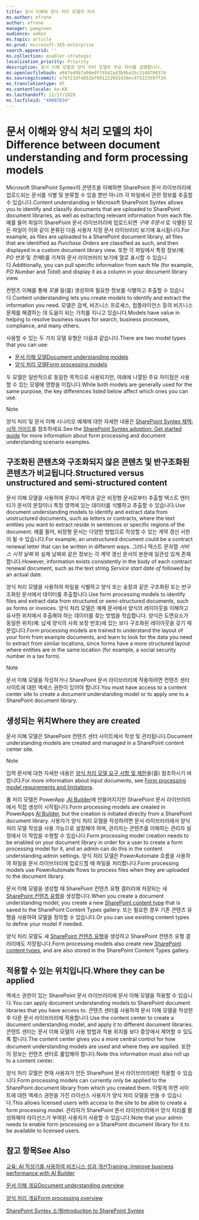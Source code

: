 ```yaml
---
title: 문서 이해와 양식 처리 모델의 차이
ms.author: efrene
author: efrene
manager: pamgreen
audience: admin
ms.topic: article
ms.prod: microsoft-365-enterprise
search.appverid: ''
ms.collection: enabler-strategic
localization_priority: Priority
description: 문서 이해 모델과 양식 처리 모델의 주요 차이를 설명합니다.
ms.openlocfilehash: e847ed9b7a00e0ff0542ad3b9ba35c314070837d
ms.sourcegitcommit: e7bf23df4852b78912229d1d38ec475223597f34
ms.translationtype: HT
ms.contentlocale: ko-KR
ms.lasthandoff: 11/17/2020
ms.locfileid: "49087634"
---
```

# <a name="difference-between-document-understanding-and-form-processing-models"></a><span data-ttu-id="b91b5-103">문서 이해와 양식 처리 모델의 차이</span><span class="sxs-lookup"><span data-stu-id="b91b5-103">Difference between document understanding and form processing models</span></span> 


<span data-ttu-id="b91b5-104">Microsoft SharePoint Syntex의 콘텐츠을 이해하면 SharePoint 문서 라이브러리에 업로드되는 문서를 식별 및 분류할 수 있을 뿐만 아니라 각 파일에서 관련 정보를 추출할 수 있습니다.</span><span class="sxs-lookup"><span data-stu-id="b91b5-104">Content understanding in Microsoft SharePoint Syntex allows you to identify and classify documents that are uploaded to SharePoint document libraries, as well as extracting relevant information from each file.</span></span>  <span data-ttu-id="b91b5-105">예를 들어 파일이 SharePoint 문서 라이브러리에 업로드되면 *구매 주문서* 로 식별된 모든 파일이 이와 같이 분류된 다음 사용자 지정 문서 라이브러리 보기에 표시됩니다.</span><span class="sxs-lookup"><span data-stu-id="b91b5-105">For example, as files are uploaded to a SharePoint document library, all files that are identified as *Purchase Orders* are classified as such, and then displayed in a custom document library view.</span></span> <span data-ttu-id="b91b5-106">또한 각 파일에서 특정 정보(예: *PO 번호* 및 *전체l*)를 가져와 문서 라이브러리 보기에 열로 표시할 수 있습니다.</span><span class="sxs-lookup"><span data-stu-id="b91b5-106">Additionally, you can pull specific information from each file (for example, *PO Number* and *Total*) and display it as a column in your document library view.</span></span> 

<span data-ttu-id="b91b5-107">컨텐츠 이해를 통해 *모듈* 을(를) 생성하여 필요한 정보를 식별하고 추출할 수 있습니다.</span><span class="sxs-lookup"><span data-stu-id="b91b5-107">Content understanding lets you create *models* to identify and extract the information you need.</span></span> <span data-ttu-id="b91b5-108">모델은 검색, 비즈니스 프로세스, 컴플라이언스 등의 비즈니스 문제를 해결하는 데 도움이 되는 가치를 지니고 있습니다.</span><span class="sxs-lookup"><span data-stu-id="b91b5-108">Models have value in helping to resolve business issues for search, business processes, compliance, and many others.</span></span>

<span data-ttu-id="b91b5-109">사용할 수 있는 두 가지 모델 유형은 다음과 같습니다.</span><span class="sxs-lookup"><span data-stu-id="b91b5-109">There are two model types that you can use:</span></span>

- [<span data-ttu-id="b91b5-110">문서 이해 모델</span><span class="sxs-lookup"><span data-stu-id="b91b5-110">Document understanding models</span></span>](document-understanding-overview.md)
- [<span data-ttu-id="b91b5-111">양식 처리 모델</span><span class="sxs-lookup"><span data-stu-id="b91b5-111">Form processing models</span></span>](form-processing-overview.md)

<span data-ttu-id="b91b5-112">두 모델은 일반적으로 동일한 목적으로 사용되지만, 아래에 나열된 주요 차이점은 사용할 수 있는 모델에 영향을 미칩니다.</span><span class="sxs-lookup"><span data-stu-id="b91b5-112">While both models are generally used for the same purpose, the key differences listed below affect which ones you can use.</span></span>

> [!NOTE]
> <span data-ttu-id="b91b5-113">양식 처리 및 문서 이해 시나리오 예제에 대한 자세한 내용은 [SharePoint Syntex 채택: 시작 가이드](https://docs.microsoft.com/microsoft-365/contentunderstanding/adoption-getstarted#form-processing-scenario-example)를 참조하세요.</span><span class="sxs-lookup"><span data-stu-id="b91b5-113">See the [SharePoint Syntex adoption: Get started guide](https://docs.microsoft.com/microsoft-365/contentunderstanding/adoption-getstarted#form-processing-scenario-example) for more information about form processing and document understanding scenario examples.</span></span>


## <a name="structured-versus-unstructured-and-semi-structured-content"></a><span data-ttu-id="b91b5-114">구조화된 콘텐츠와 구조화되지 않은 콘텐츠 및 반구조화된 콘텐츠가 비교됩니다.</span><span class="sxs-lookup"><span data-stu-id="b91b5-114">Structured versus unstructured and semi-structured content</span></span>

<span data-ttu-id="b91b5-115">문서 이해 모델을 사용하여 문자나 계약과 같은 비정형 문서로부터 추출할 텍스트 엔터티가 문서의 문장이나 특정 영역에 있는 데이터를 식별하고 추출할 수 있습니다.</span><span class="sxs-lookup"><span data-stu-id="b91b5-115">Use document understanding models to identify and extract data from unstructured documents, such as letters or contracts, where the text entities you want to extract reside in sentences or specific regions of the document.</span></span> <span data-ttu-id="b91b5-116">예를 들어, 비정형 문서는 다양한 방법으로 작성할 수 있는 계약 갱신 서한이 될 수 있습니다.</span><span class="sxs-lookup"><span data-stu-id="b91b5-116">For example, an unstructured document could be a contract renewal letter that can be written in different ways.</span></span> <span data-ttu-id="b91b5-117">그러나 텍스트 문자열 *서비스 시작 날짜* 와 실제 날짜와 같은 정보는 각 계약 갱신 문서의 본문에 일관성 있게 존재합니다.</span><span class="sxs-lookup"><span data-stu-id="b91b5-117">However, information exists consistently in the body of each contract renewal document, such as the text string *Service start date of* followed by an actual date.</span></span>   

<span data-ttu-id="b91b5-118">양식 처리 모델을 사용하여 파일을 식별하고 양식 또는 송장과 같은 구조화된 또는 반구조화된 문서에서 데이터를 추출합니다.</span><span class="sxs-lookup"><span data-stu-id="b91b5-118">Use form processing models to identify files and extract data from structured or semi-structured documents, such as forms or invoices.</span></span> <span data-ttu-id="b91b5-119">양식 처리 모델은 예제 문서에서 양식의 레이아웃을 이해하고 유사한 위치에서 추출해야 하는 데이터를 찾는 방법을 학습합니다. 양식은 도면요소가 동일한 위치(예: 납세 양식의 사회 보장 번호)에 있는 보다 구조화된 레이아웃을 갖기 때문입니다.</span><span class="sxs-lookup"><span data-stu-id="b91b5-119">Form processing models are trained to understand the layout of your form from example documents, and learn to look for the data you need to extract from  similar locations, since forms have a more structured layout where entities are in the same location (for example, a social security number in a tax form).</span></span> 

> [!NOTE]
> <span data-ttu-id="b91b5-120">문서 이해 모델을 작성하거나 SharePoint 문서 라이브러리에 적용하려면 컨텐츠 센터 사이트에 대한 액세스 권한이 있어야 합니다.</span><span class="sxs-lookup"><span data-stu-id="b91b5-120">You must have access to a content center site to create a document understanding model or to apply one to a SharePoint document library.</span></span> 


## <a name="where-they-are-created"></a><span data-ttu-id="b91b5-121">생성되는 위치</span><span class="sxs-lookup"><span data-stu-id="b91b5-121">Where they are created</span></span>

<span data-ttu-id="b91b5-122">문서 이해 모델은 SharePoint 컨텐츠 센터 사이트에서 작성 및 관리됩니다.</span><span class="sxs-lookup"><span data-stu-id="b91b5-122">Document understanding models are created and managed in a SharePoint content center site.</span></span> 

> [!NOTE]
> <span data-ttu-id="b91b5-123">입력 문서에 대한 자세한 내용은 [양식 처리 모델 요구 사항 및 제한](https://docs.microsoft.com/ai-builder/form-processing-model-requirements)을(를) 참조하시기 바랍니다.</span><span class="sxs-lookup"><span data-stu-id="b91b5-123">For more information about input documents, see [Form processing model requirements and limitations](https://docs.microsoft.com/ai-builder/form-processing-model-requirements).</span></span> 

<span data-ttu-id="b91b5-124">폼 처리 모델은 PowerApp [.AI Builder](https://docs.microsoft.com/ai-builder/overview)에 만들어지지만 SharePoint 문서 라이브러리에서 직접 생성이 시작됩니다.</span><span class="sxs-lookup"><span data-stu-id="b91b5-124">Form processing models are created in PowerApps [AI Builder](https://docs.microsoft.com/ai-builder/overview), but the creation is initiated directly from a SharePoint document library.</span></span> <span data-ttu-id="b91b5-125">사용자가 양식 처리 모델을 작성하려면 문서 라이브러리에서 양식 처리 모델 작성을 사용 가능으로 설정해야 하며, 관리자는 콘텐츠를 이해하는 관리자 설정에서 이 작업을 수행할 수 있습니다.</span><span class="sxs-lookup"><span data-stu-id="b91b5-125">Form processing model creation needs to be enabled on your document library in order for a user to create a form processing model for it, and an admin can do this in the content understanding admin settings.</span></span> <span data-ttu-id="b91b5-126">양식 처리 모델은 PowerAutomate 흐름을 사용하여 파일을 문서 라이브러리에 업로드할 때 파일을 처리합니다.</span><span class="sxs-lookup"><span data-stu-id="b91b5-126">Form processing models use PowerAutomate flows to process files when they are uploaded to the document library.</span></span>

<span data-ttu-id="b91b5-127">문서 이해 모델을 생성할 때 SharePoint 컨텐츠 유형 갤러리에 저장되는 새 [SharePoint 컨텐츠 유형](https://support.microsoft.com/office/use-content-types-to-manage-content-consistently-on-a-site-48512bcb-6527-480b-b096-c03b7ec1d978)을 생성합니다.</span><span class="sxs-lookup"><span data-stu-id="b91b5-127">When you create a document understanding model, you create a new [SharePoint content type](https://support.microsoft.com/office/use-content-types-to-manage-content-consistently-on-a-site-48512bcb-6527-480b-b096-c03b7ec1d978) that is saved to the SharePoint Content Types gallery.</span></span> <span data-ttu-id="b91b5-128">또는 필요한 경우 기존 콘텐츠 유형을 사용하여 모델을 정의할 수 있습니다.</span><span class="sxs-lookup"><span data-stu-id="b91b5-128">Or you can use existing content types to define your model if needed.</span></span>

<span data-ttu-id="b91b5-129">양식 처리 모델도 새 [SharePoint 컨텐츠 유형](https://support.microsoft.com/office/use-content-types-to-manage-content-consistently-on-a-site-48512bcb-6527-480b-b096-c03b7ec1d978)을 생성하고 SharePoint 컨텐츠 유형 갤러리에도 저장됩니다.</span><span class="sxs-lookup"><span data-stu-id="b91b5-129">Form processing models also create new [SharePoint content types](https://support.microsoft.com/office/use-content-types-to-manage-content-consistently-on-a-site-48512bcb-6527-480b-b096-c03b7ec1d978), and are also stored in the SharePoint Content Types gallery.</span></span>

## <a name="where-they-can-be-applied"></a><span data-ttu-id="b91b5-130">적용할 수 있는 위치입니다.</span><span class="sxs-lookup"><span data-stu-id="b91b5-130">Where they can be applied</span></span>

<span data-ttu-id="b91b5-131">액세스 권한이 있는 SharePoint 문서 라이브러리에 문서 이해 모델을 적용할 수 있습니다.</span><span class="sxs-lookup"><span data-stu-id="b91b5-131">You can apply document understanding models to SharePoint document libraries that you have access to.</span></span> <span data-ttu-id="b91b5-132">콘텐츠 센터를 사용하여 문서 이해 모델을 작성한 후 다른 문서 라이브러리에 적용합니다.</span><span class="sxs-lookup"><span data-stu-id="b91b5-132">Use the content center to create a document understanding model, and apply it to different document libraries.</span></span> <span data-ttu-id="b91b5-133">콘텐트 센터는 문서 이해 모델의 사용 방법과 적용 위치를 보다 중앙에서 제어할 수 있도록 합니다.</span><span class="sxs-lookup"><span data-stu-id="b91b5-133">The content center gives you a more central control for how document understanding models are used and where they are applied.</span></span> <span data-ttu-id="b91b5-134">또한 이 정보는 컨텐츠 센터로 롤업해야 합니다.</span><span class="sxs-lookup"><span data-stu-id="b91b5-134">Note this information must also roll up to a content center.</span></span>

<span data-ttu-id="b91b5-135">양식 처리 모델은 현재 사용자가 만든 SharePoint 문서 라이브러리에만 적용할 수 있습니다.</span><span class="sxs-lookup"><span data-stu-id="b91b5-135">Form processing models can currently only be applied to the SharePoint document library from which you created them.</span></span> <span data-ttu-id="b91b5-136">이렇게 하면 사이트에 대한 액세스 권한을 가진 라이선스 사용자가 양식 처리 모델을 만들 수 있습니다.</span><span class="sxs-lookup"><span data-stu-id="b91b5-136">This allows licensed users with access to the site to be able to create a form processing model.</span></span> <span data-ttu-id="b91b5-137">관리자가 SharePoint 문서 라이브러리에서 양식 처리를 활성화해야 라이선스가 부여된 사용자가 사용할 수 있습니다.</span><span class="sxs-lookup"><span data-stu-id="b91b5-137">Note that your admin needs to enable form processing on a SharePoint document library for it to be available to licensed users.</span></span>

 ## <a name="see-also"></a><span data-ttu-id="b91b5-138">참고 항목</span><span class="sxs-lookup"><span data-stu-id="b91b5-138">See Also</span></span>
[<span data-ttu-id="b91b5-139">교육: AI 작성기를 사용하여 비즈니스 성과 개선</span><span class="sxs-lookup"><span data-stu-id="b91b5-139">Training: Improve business performance with AI Builder</span></span>](https://docs.microsoft.com/learn/paths/improve-business-performance-ai-builder/?source=learn)



[<span data-ttu-id="b91b5-140">문서 이해 개요</span><span class="sxs-lookup"><span data-stu-id="b91b5-140">Document understanding overview</span></span>](document-understanding-overview.md)

[<span data-ttu-id="b91b5-141">양식 처리 개요</span><span class="sxs-lookup"><span data-stu-id="b91b5-141">Form processing overview</span></span>](form-processing-overview.md)

[<span data-ttu-id="b91b5-142">SharePoint Syntex 소개</span><span class="sxs-lookup"><span data-stu-id="b91b5-142">Introduction to SharePoint Syntex</span></span>](index.md)
